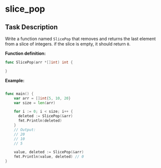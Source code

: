 # slice_pop

## Task Description

Write a function named `SlicePop` that removes and returns the last element from a slice of integers. if the slice is empty, it should return `0`.

**Function definition:**

```go
func SlicePop(arr *[]int) int {

}
```

**Example:**

```go

func main() {
    var arr = []int{5, 10, 20}
    var size = len(arr)

    for i := 0; i < size; i++ {
      deleted := SlicePop(&arr)
      fmt.Println(deleted)
    }
    // Output:
    // 20
    // 10
    // 5

    value, deleted := SlicePop(&arr)
    fmt.Println(value, deleted) // 0
}
```

